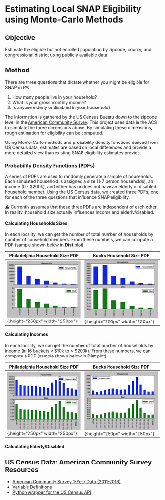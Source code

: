 # Estimating Local SNAP Eligibility using Monte-Carlo Methods

## Objective
Estimate the eligible but not enrolled population by zipcode, county, and congressional district using publicly available data.

## Method
There are three questions that dictate whether you might be eligible for SNAP in PA:

1. How many people live in your household?
2. What is your gross monthly income?
3. Is anyone elderly or disabled in your household?

The information is gathered by the US Census Buearu down to the zipcode level in the [American Community Survey](https://www.census.gov/data/developers/data-sets/acs-1year.html). This project uses data in the ACS to simulate the three dimensions above. By simulating these dimensions, rough estimation for eligibility can be computed.

Using Monte-Carlo methods and probability density functions derived from US Census data, estimates are based on local differences and provide a more detailed view than existing SNAP eligibility estimates provide.

### Probability Density Functions (PDFs)
A series of PDFs are used to randomly generate a sample of households. Each simulated household is assigned a size (1-7 person households), an income (0 - $200k), and either has or does not have an elderly or disabled household member. Using the US Census data, we created three PDFs, one for each of the three questions that influence SNAP eligibility.

:warning: Currently assumes that these three PDFs are independent of each other. In reality, household size actually influences income and elderly/disabled.

#### Calculating Households Sizes
In each locality, we can get the number of total number of households by number of household members. From these numbers, we can compute a PDF (sample shown below in **Dist** plot).

| Philadelphia Household Size PDF | Bucks Household Size PDF |
| --- |---|
| ![households pdf](./images/households_phila_pdf.png){:height="250px" width="250px"} | ![households pdf](./images/households_bucks_pdf.png){:height="250px" width="250px"} |

#### Calculating Incomes
In each locality, we can get the number of total number of households by income (in 16 buckets < $10k to > $200k). From these numbers, we can compute a PDF (sample shown below in **Dist** plot).

| Philadelphia Household Size PDF | Bucks Household Size PDF |
| --- |---|
| ![households pdf](./images/incomes_phila_pdf.png){:height="250px" width="250px"} | ![households pdf](./images/incomes_bucks_pdf.png){:height="250px" width="250px"} |

#### Calculating Elderly/Disabled

## US Census Data: American Community Survey Resources
* [American Community Survey 1-Year Data (2011-2016)](https://www.census.gov/data/developers/data-sets/acs-1year.html)
* [Variable Definitions](https://api.census.gov/data/2016/acs/acs1/variables.html)
* [Python wrapper for the US Census API](https://github.com/datamade/census)
